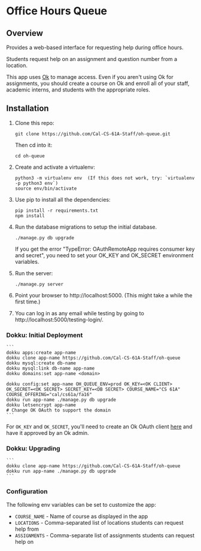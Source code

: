 Office Hours Queue
==================

## Overview

Provides a web-based interface for requesting help during office hours.

Students request help on an assignment and question number from a location.

This app uses [Ok](https://okpy.org) to manage access. Even if you aren't using Ok for assignments, you should create a course on Ok and enroll all of your staff, academic interns, and students with the appropriate roles.

## Installation

1. Clone this repo:

    ```
    git clone https://github.com/Cal-CS-61A-Staff/oh-queue.git
    ```
    Then cd into it:
    ```
    cd oh-queue
    ```

2. Create and activate a virtualenv:
    ```
    python3 -m virtualenv env  (If this does not work, try: `virtualenv -p python3 env`)
    source env/bin/activate
    ```

3. Use pip to install all the dependencies:
    ```
    pip install -r requirements.txt
    npm install
    ```

4. Run the database migrations to setup the initial database.
    ```
    ./manage.py db upgrade
    ```
    If you get the error "TypeError: OAuthRemoteApp requires consumer key and secret", you need to set your OK_KEY and OK_SECRET environment variables.

5. Run the server:
    ```
    ./manage.py server
    ```

6. Point your browser to http://localhost:5000.  (This might take a while the first time.)

7. You can log in as any email while testing by going to http://localhost:5000/testing-login/.

### Dokku: Initial Deployment
    ```
    dokku apps:create app-name
    dokku clone app-name https://github.com/Cal-CS-61A-Staff/oh-queue
    dokku mysql:create db-name
    dokku mysql:link db-name app-name
    dokku domains:set app-name <domain>

    dokku config:set app-name OH_QUEUE_ENV=prod OK_KEY=<OK CLIENT> OK_SECRET=<OK SECRET> SECRET_KEY=<DB SECRET> COURSE_NAME="CS 61A" COURSE_OFFERING="cal/cs61a/fa16"
    dokku run app-name ./manage.py db upgrade
    dokku letsencrypt app-name
    # Change OK OAuth to support the domain
    ```

For `OK_KEY` and `OK_SECRET`, you'll need to create an Ok OAuth client [here](https://okpy.org/admin/clients) and have it approved by an Ok admin.

### Dokku: Upgrading
    ```
    dokku clone app-name https://github.com/Cal-CS-61A-Staff/oh-queue
    dokku run app-name ./manage.py db upgrade
    ```

### Configuration

The following env variables can be set to customize the app:

- `COURSE_NAME` - Name of course as displayed in the app
- `LOCATIONS` - Comma-separated list of locations students can request help from
- `ASSIGNMENTS` - Comma-separate list of assignments students can request help on
